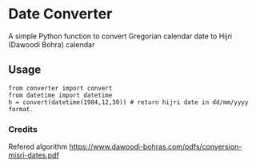 # Date Converter

A simple Python function to convert Gregorian calendar date to Hijri (Dawoodi Bohra) calendar

## Usage

```
from converter import convert
from datetime import datetime
h = convert(datetime(1984,12,30)) # return hijri date in dd/mm/yyyy format.
```
### Credits

Refered algorithm
https://www.dawoodi-bohras.com/pdfs/conversion-misri-dates.pdf
